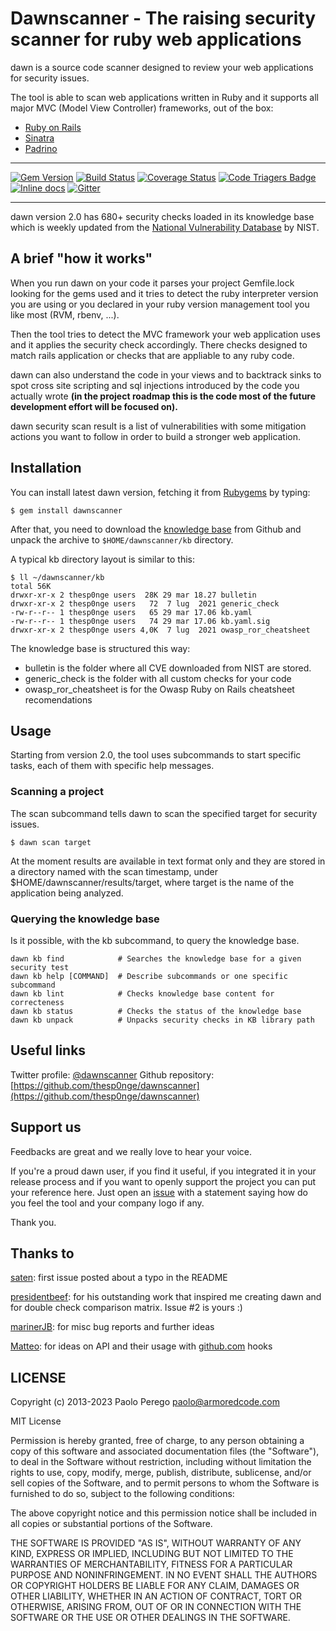 # Dawnscanner - The raising security scanner for ruby web applications

dawn is a source code scanner designed to review your web applications for
security issues.

The tool is able to scan web applications written in Ruby and it supports all
major MVC (Model View Controller) frameworks, out of the box:

* [Ruby on Rails](http://rubyonrails.org)
* [Sinatra](http://www.sinatrarb.com)
* [Padrino](http://www.padrinorb.com)

---

[![Gem Version](https://badge.fury.io/rb/dawnscanner.png)](http://badge.fury.io/rb/dawnscanner)
[![Build Status](https://travis-ci.org/thesp0nge/dawnscanner.png?branch=master)](https://travis-ci.org/thesp0nge/dawnscanner)
[![Coverage Status](https://coveralls.io/repos/thesp0nge/dawnscanner/badge.png)](https://coveralls.io/r/thesp0nge/dawnscanner)
[![Code Triagers Badge](https://www.codetriage.com/thesp0nge/dawnscanner/badges/users.svg)](https://www.codetriage.com/thesp0nge/dawnscanner)
[![Inline docs](http://inch-ci.org/github/thesp0nge/dawnscanner.png?branch=master)](http://inch-ci.org/github/thesp0nge/dawnscanner)
[![Gitter](https://badges.gitter.im/thesp0nge/dawnscanner.svg)](https://gitter.im/thesp0nge/dawnscanner?utm_source=badge&utm_medium=badge&utm_campaign=pr-badge)

---

dawn version 2.0 has 680+ security checks loaded in its knowledge base
which is weekly updated from the [National Vulnerability
Database](https://nvd.nist.gov/) by NIST.

## A brief "how it works"

When you run dawn on your code it parses your project Gemfile.lock
looking for the gems used and it tries to detect the ruby interpreter version
you are using or you declared in your ruby version management tool you like
most (RVM, rbenv, ...).

Then the tool tries to detect the MVC framework your web application uses and
it applies the security check accordingly. There checks designed to match rails
application or checks that are appliable to any ruby code.

dawn can also understand the code in your views and to backtrack
sinks to spot cross site scripting and sql injections introduced by the code
you actually wrote **(in the project roadmap this is the code most of the future
development effort will be focused on).**

dawn security scan result is a list of vulnerabilities with some
mitigation actions you want to follow in order to build a stronger web
application.

## Installation

You can install latest dawn version, fetching it from
[Rubygems](https://rubygems.org) by typing:

```
$ gem install dawnscanner
```

After that, you need to download the [knowledge
base](https://github.com/thesp0nge/dawn_knowledge_base/releases) from
Github and unpack the archive to ```$HOME/dawnscanner/kb``` directory.

A typical kb directory layout is similar to this:

```
$ ll ~/dawnscanner/kb
total 56K
drwxr-xr-x 2 thesp0nge users  28K 29 mar 18.27 bulletin
drwxr-xr-x 2 thesp0nge users   72  7 lug  2021 generic_check
-rw-r--r-- 1 thesp0nge users   65 29 mar 17.06 kb.yaml
-rw-r--r-- 1 thesp0nge users   74 29 mar 17.06 kb.yaml.sig
drwxr-xr-x 2 thesp0nge users 4,0K  7 lug  2021 owasp_ror_cheatsheet
```

The knowledge base is structured this way:
* bulletin is the folder where all CVE downloaded from NIST are stored.
* generic_check is the folder with all custom checks for your code
* owasp_ror_cheatsheet is for the Owasp Ruby on Rails cheatsheet
  recomendations

## Usage

Starting from version 2.0, the tool uses subcommands to start specific tasks,
each of them with specific help messages.

### Scanning a project

The scan subcommand tells dawn to scan the specified target for security
issues.

```
$ dawn scan target
```

At the moment results are available in text format only and they are stored in
a directory named with the scan timestamp, under
$HOME/dawnscanner/results/target, where target is the name of the application
being analyzed.

### Querying the knowledge base

Is it possible, with the kb subcommand, to query the knowledge base.

```
dawn kb find            # Searches the knowledge base for a given security test
dawn kb help [COMMAND]  # Describe subcommands or one specific subcommand
dawn kb lint            # Checks knowledge base content for correcteness
dawn kb status          # Checks the status of the knowledge base
dawn kb unpack          # Unpacks security checks in KB library path
```

## Useful links

Twitter profile:  [@dawnscanner](https://twitter.com/dawnscanner)
Github repository:   [https://github.com/thesp0nge/dawnscanner](https://github.com/thesp0nge/dawnscanner)


## Support us

Feedbacks are great and we really love to hear your voice.

If you're a proud dawn user, if you find it useful, if you integrated
it in your release process and if you want to openly support the project you
can put your reference here. Just open an
[issue](https://github.com/thesp0nge/dawnscanner/issues/new) with a statement saying
how do you feel the tool and your company logo if any.

Thank you.

## Thanks to

[saten](https://github.com/saten): first issue posted about a typo in the README

[presidentbeef](https://github.com/presidentbeef): for his outstanding work that inspired me creating dawn and for double check comparison matrix. Issue #2 is yours :)

[marinerJB](https://github.com/marinerJB): for misc bug reports and further ideas

[Matteo](https://github.com/matteocollina): for ideas on API and their usage with [github.com](https://github.com) hooks


## LICENSE

Copyright (c) 2013-2023 Paolo Perego <paolo@armoredcode.com>

MIT License

Permission is hereby granted, free of charge, to any person obtaining
a copy of this software and associated documentation files (the
"Software"), to deal in the Software without restriction, including
without limitation the rights to use, copy, modify, merge, publish,
distribute, sublicense, and/or sell copies of the Software, and to
permit persons to whom the Software is furnished to do so, subject to
the following conditions:

The above copyright notice and this permission notice shall be
included in all copies or substantial portions of the Software.

THE SOFTWARE IS PROVIDED "AS IS", WITHOUT WARRANTY OF ANY KIND,
EXPRESS OR IMPLIED, INCLUDING BUT NOT LIMITED TO THE WARRANTIES OF
MERCHANTABILITY, FITNESS FOR A PARTICULAR PURPOSE AND
NONINFRINGEMENT. IN NO EVENT SHALL THE AUTHORS OR COPYRIGHT HOLDERS BE
LIABLE FOR ANY CLAIM, DAMAGES OR OTHER LIABILITY, WHETHER IN AN ACTION
OF CONTRACT, TORT OR OTHERWISE, ARISING FROM, OUT OF OR IN CONNECTION
WITH THE SOFTWARE OR THE USE OR OTHER DEALINGS IN THE SOFTWARE.
